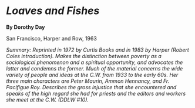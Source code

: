 *Loaves and Fishes*
===================

**By Dorothy Day**

San Francisco, Harper and Row, 1963

*Summary: Reprinted in 1972 by Curtis Books and in 1983 by Harper
(Robert Coles introduction). Makes the distinction between poverty as a
sociological phenomenon and a spiritual opportunity, and advocates the
latter and condemns the former. Much of the material concerns the wide
variety of people and ideas at the C.W. from 1933 to the early 60s. Her
three main characters are Peter Maurin, Ammon Hennancy, and Fr.
Pacifigue Roy. Describes the gross injustice that she encountered and
speaks of the high regard she had for priests and the editors and
workers she meet at the C.W. (DDLW \#10).*


